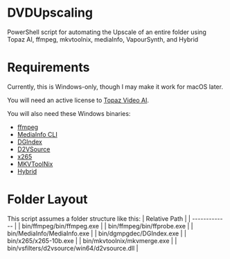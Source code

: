 # DVDUpscaling
PowerShell script for automating the Upscale of an entire folder using Topaz AI, ffmpeg, mkvtoolnix, mediaInfo, VapourSynth, and Hybrid

# Requirements
Currently, this is Windows-only, though I may make it work for macOS later.

You will need an active license to [Topaz Video AI](https://www.topazlabs.com/topaz-video-ai).

You will also need these Windows binaries:
- [ffmpeg](https://www.gyan.dev/ffmpeg/builds/#release-builds)
- [MediaInfo CLI](https://mediaarea.net/en/MediaInfo/Download/Windows)
- [DGIndex](https://www.rationalqm.us/dgmpgdec/dgmpgdec.html)
- [D2VSource](https://github.com/dwbuiten/d2vsource/)
- [x265](http://msystem.waw.pl/x265/)
- [MKVToolNix](https://mkvtoolnix.download/downloads.html#windows)
- [Hybrid](https://www.selur.de/downloads)

# Folder Layout
This script assumes a folder structure like this:
| Relative Path |
| ------------- |
| bin/ffmpeg/bin/ffmpeg.exe |
| bin/ffmpeg/bin/ffprobe.exe |
| bin/MediaInfo/MediaInfo.exe |
| bin/dgmpgdec/DGIndex.exe |
| bin/x265/x265-10b.exe |
| bin/mkvtoolnix/mkvmerge.exe |
| bin/vsfilters/d2vsource/win64/d2vsource.dll |
